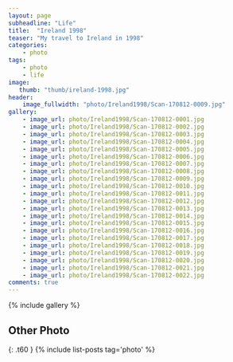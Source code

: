 ```yaml
---
layout: page
subheadline: "Life"
title:  "Ireland 1998"
teaser: "My travel to Ireland in 1998"
categories:
    - photo
tags:
    - photo
    - life
image:
   thumb: "thumb/ireland-1998.jpg"
header:
    image_fullwidth: "photo/Ireland1998/Scan-170812-0009.jpg"
gallery:
    - image_url: photo/Ireland1998/Scan-170812-0001.jpg
    - image_url: photo/Ireland1998/Scan-170812-0002.jpg
    - image_url: photo/Ireland1998/Scan-170812-0003.jpg
    - image_url: photo/Ireland1998/Scan-170812-0004.jpg
    - image_url: photo/Ireland1998/Scan-170812-0005.jpg
    - image_url: photo/Ireland1998/Scan-170812-0006.jpg
    - image_url: photo/Ireland1998/Scan-170812-0007.jpg
    - image_url: photo/Ireland1998/Scan-170812-0008.jpg
    - image_url: photo/Ireland1998/Scan-170812-0009.jpg
    - image_url: photo/Ireland1998/Scan-170812-0010.jpg
    - image_url: photo/Ireland1998/Scan-170812-0011.jpg
    - image_url: photo/Ireland1998/Scan-170812-0012.jpg
    - image_url: photo/Ireland1998/Scan-170812-0013.jpg
    - image_url: photo/Ireland1998/Scan-170812-0014.jpg
    - image_url: photo/Ireland1998/Scan-170812-0015.jpg
    - image_url: photo/Ireland1998/Scan-170812-0016.jpg
    - image_url: photo/Ireland1998/Scan-170812-0017.jpg
    - image_url: photo/Ireland1998/Scan-170812-0018.jpg
    - image_url: photo/Ireland1998/Scan-170812-0019.jpg
    - image_url: photo/Ireland1998/Scan-170812-0020.jpg
    - image_url: photo/Ireland1998/Scan-170812-0021.jpg
    - image_url: photo/Ireland1998/Scan-170812-0022.jpg
comments: true
---
```


{% include gallery %}


## Other Photo
{: .t60 }
{% include list-posts tag='photo' %}
